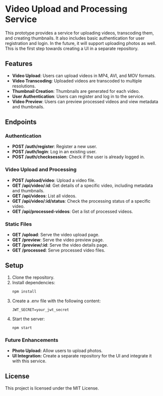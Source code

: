 # Video Upload and Processing Service

This prototype provides a service for uploading videos, transcoding them, and creating thumbnails. It also includes basic authentication for user registration and login. In the future, it will support uploading photos as well. This is the first step towards creating a UI in a separate repository.

## Features

- **Video Upload**: Users can upload videos in MP4, AVI, and MOV formats.
- **Video Transcoding**: Uploaded videos are transcoded to multiple resolutions.
- **Thumbnail Creation**: Thumbnails are generated for each video.
- **User Authentication**: Users can register and log in to the service.
- **Video Preview**: Users can preview processed videos and view metadata and thumbnails.

## Endpoints

### Authentication

- **POST /auth/register**: Register a new user.
- **POST /auth/login**: Log in an existing user.
- **POST /auth/checksession**: Check if the user is already logged in.

### Video Upload and Processing

- **POST /upload/video**: Upload a video file.
- **GET /api/video/:id**: Get details of a specific video, including metadata and thumbnails.
- **GET /api/videos**: List all videos.
- **GET /api/video/:id/status**: Check the processing status of a specific video.
- **GET /api/processed-videos**: Get a list of processed videos.

### Static Files

- **GET /upload**: Serve the video upload page.
- **GET /preview**: Serve the video preview page.
- **GET /preview/:id**: Serve the video details page.
- **GET /processed**: Serve processed video files.

## Setup

1. Clone the repository.
2. Install dependencies:
   ```bash
   npm install
   ```
3. Create a .env file with the following content:
   ```
   JWT_SECRET=your_jwt_secret
   ```
4. Start the server:
   ```
   npm start
   ```

### Future Enhancements

- **Photo Upload:** Allow users to upload photos.
- **UI Integration:** Create a separate repository for the UI and integrate it with this service.

## License

This project is licensed under the MIT License.

